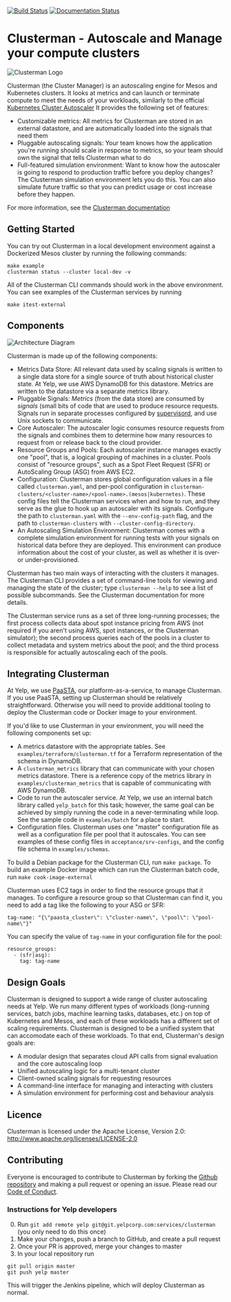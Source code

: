 [![Build Status](https://travis-ci.com/Yelp/clusterman.svg?branch=master)](https://travis-ci.com/Yelp/clusterman)
[![Documentation Status](https://readthedocs.org/projects/clusterman/badge/?version=latest)](https://clusterman.readthedocs.io/en/latest/?badge=latest)

# Clusterman - Autoscale and Manage your compute clusters

![Clusterman Logo](https://raw.githubusercontent.com/Yelp/clusterman/master/clusterman_logo.png)

Clusterman (the Cluster Manager) is an autoscaling engine for Mesos
and Kubernetes clusters. It looks at metrics and can launch or terminate
compute to meet the needs of your workloads, similarly to the official
[Kubernetes Cluster Autoscaler](https://github.com/kubernetes/autoscaler/tree/master/cluster-autoscaler)
It provides the following set of features:

* Customizable metrics: All metrics for Clusterman are stored in an
  external datastore, and are automatically loaded into the signals
  that need them
* Pluggable autoscaling signals: Your team knows how the application
  you're running should scale in response to metrics, so your team
  should own the signal that tells Clusterman what to do
* Full-featured simulation environment: Want to know how the autoscaler
  is going to respond to production traffic before you deploy changes?
  The Clusterman simulation environment lets you do this.  You can also
  simulate future traffic so that you can predict usage or cost increase
  before they happen.

For more information, see the [Clusterman documentation](https://clusterman.readthedocs.io/en/latest/)

## Getting Started

You can try out Clusterman in a local development environment against
a Dockerized Mesos cluster by running the following commands:

    make example
    clusterman status --cluster local-dev -v

All of the Clusterman CLI commands should work in the above environment.
You can see examples of the Clusterman services by running

    make itest-external

## Components

![Architecture Diagram](https://github.com/Yelp/clusterman/blob/master/images/architecture-diagram.png?raw=true)

Clusterman is made up of the following components:

* Metrics Data Store: All relevant data used by scaling signals is written
  to a single data store for a single source of truth about historical
  cluster state.  At Yelp, we use AWS DynamoDB for this datastore.  Metrics are
  written to the datastore via a separate metrics library.
* Pluggable Signals: _Metrics_ (from the data store) are consumed by _signals_
  (small bits of code that are used to produce resource requests.  Signals
  run in separate processes configured by [supervisord](http://supervisord.org),
  and use Unix sockets to communicate.
* Core Autoscaler: The autoscaler logic consumes resource requests from the
  signals and combines them to determine how many resources to request from or
  release back to the cloud provider.
* Resource Groups and Pools: Each autoscaler instance manages exactly one
  "pool", that is, a logical grouping of machines in a cluster.  Pools consist
  of "resource groups", such as a Spot Fleet Request (SFR) or AutoScaling Group
  (ASG) from AWS EC2.
* Configuration: Clusterman stores global configuration values in a file called
  `clusterman.yaml`, and per-pool configuration in `clusterman-clusters/<cluster-name>/<pool-name>.(mesos|kubernetes)`.
  These config files tell the Clusterman services when and how to run, and they
  serve as the glue to hook up an autoscaler with its signals.  Configure the
  path to `clusterman.yaml` with the `--env-config-path` flag, and the path to
  `clusterman-clusters` with `--cluster-config-directory`.
* An Autoscaling Simulation Environment: Clusterman comes with a complete
  simulation environment for running tests with your signals on historical data
  before they are deployed.  This environment can produce information about the
  cost of your cluster, as well as whether it is over- or under-provisioned.

Clusterman has two main ways of interacting with the clusters it manages.  The
Clusterman CLI provides a set of command-line tools for viewing and managing
the state of the cluster; type `clusterman --help` to see a list of possible
subcommands.  See the Clusterman documentation for more details.

The Clusterman service runs as a set of three long-running processes; the first
process collects data about spot instance pricing from AWS (not required if you
aren't using AWS, spot instances, or the Clusterman simulator); the second
process queries each of the pools in a cluster to collect metadata and system
metrics about the pool; and the third process is responsible for actually
autoscaling each of the pools.

## Integrating Clusterman

At Yelp, we use [PaaSTA](https://github.com/Yelp/PaaSTA), our
platform-as-a-service, to manage Clusterman.  If you use PaaSTA, setting up
Clusterman should be relatively straightforward.  Otherwise you will need
to provide additional tooling to deploy the Clusterman code or Docker image
to your environment.

If you'd like to use Clusterman in your environment, you will need the
following components set up:

* A metrics datastore with the appropriate tables.  See `examples/terraform/clusterman.tf`
  for a Terraform representation of the schema in DynamoDB.
* A `clusterman_metrics` library that can communicate with your chosen metrics
  datastore.  There is a reference copy of the metrics library in `examples/clusterman_metrics`
  that is capable of communicating with AWS DynamoDB.
* Code to run the autoscaler service. At Yelp, we use an internal
  batch library called `yelp_batch` for this task; however, the same goal
  can be achieved by simply running the code in a never-terminating while
  loop.  See the sample code in `examples/batch` for a place to start.
* Configuration files.  Clusterman uses one "master" configuration file as well
  as a configuration file per pool that it autoscales.  You can see examples of
  these config files in `acceptance/srv-configs`, and the config file schema in
  `examples/schemas`.

To build a Debian package for the Clusterman CLI, run `make package`.  To build
an example Docker image which can run the Clusterman batch code, run `make cook-image-external`

Clusterman uses EC2 tags in order to find the resource groups that it manages.
To configure a resource group so that Clusterman can find it, you need to add a
tag like the following to your ASG or SFR:

    tag-name: "{\"paasta_cluster\": \"cluster-name\", \"pool\": \"pool-name\"}"

You can specify the value of `tag-name` in your configuration file for the pool:

    resource_groups:
      - (sfr|asg):
        tag: tag-name

## Design Goals

Clusterman is designed to support a wide range of cluster autoscaling needs at
Yelp.  We run many different types of workloads (long-running services, batch
jobs, machine learning tasks, databases, etc.) on top of Kubernetes and Mesos,
and each of these workloads has a different set of scaling requirements.
Clusterman is designed to be a unified system that can accomodate each of these
workloads.  To that end, Clusterman's design goals are:

* A modular design that separates cloud API calls from signal evaluation and
  the core autoscaling loop
* Unified autoscaling logic for a multi-tenant cluster
* Client-owned scaling signals for requesting resources
* A command-line interface for managing and interacting with clusters
* A simulation environment for performing cost and behaviour analysis

## Licence

Clusterman is licensed under the Apache License, Version 2.0: http://www.apache.org/licenses/LICENSE-2.0

## Contributing

Everyone is encouraged to contribute to Clusterman by forking the
[Github repository](http://github.com/Yelp/clusterman) and making a pull request or
opening an issue.  Please read our [Code of Conduct](https://github.com/Yelp/clusterman/code-of-conduct.md).

### Instructions for Yelp developers

0) Run `git add remote yelp git@git.yelpcorp.com:services/clusterman` (you only need to do this once)
1) Make your changes, push a branch to GitHub, and create a pull request
2) Once your PR is approved, merge your changes to master
3) In your local repository run
    
 ```
 git pull origin master
 git push yelp master
 ```

This will trigger the Jenkins pipeline, which will deploy Clusterman as normal.
